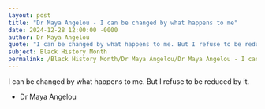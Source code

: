 ```yaml
---
layout: post
title: "Dr Maya Angelou - I can be changed by what happens to me"
date: 2024-12-28 12:00:00 -0000
author: Dr Maya Angelou
quote: "I can be changed by what happens to me. But I refuse to be reduced by it."
subject: Black History Month
permalink: /Black History Month/Dr Maya Angelou/Dr Maya Angelou - I can be changed by what happens to me
---
```


I can be changed by what happens to me. But I refuse to be reduced by it.

- Dr Maya Angelou
